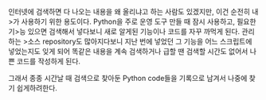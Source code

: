 인터넷에 검색하면 다 나오는 내용을 왜 올리냐고 하는 사람도 있겠지만, 이건 순전히 내 >가 사용하기 위한 용도이다. Python을 주로 운영 도구 만들 때 잠시 사용하고, 필요한 기>능 있으면 검색해서 넣다보니 새로 알게된 기능이나 코드를 자꾸 까먹게 된다. 관리하는 >소스 repository도 많아지다보니 지난 번에 넣었던 그 기능을 어느 스크립트에 넣었는지도 잊게 되어 똑같은 내용을 계속 검색하거나 급할 땐 검색할 시간도 없어서 나쁜 코드를 작성하게 된다.

그래서 종종 시간날 때 검색으로 찾아둔 Python code들을 기록으로 남겨서 나중에 찾기 쉽게하려한다.
